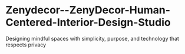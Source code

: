 # Zenydecor--ZenyDecor-Human-Centered-Interior-Design-Studio
Designing mindful spaces with simplicity, purpose, and technology that respects privacy

